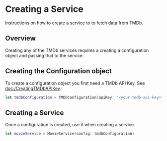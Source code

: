 # Creating a Service

Instructions on how to create a service to to fetch data from TMDb. 

## Overview

Creating any of the TMDb services requires a creating a configuration object and passing that to the service.

## Creating the Configuration object

To create a configuration object you first need a TMDb API Key. See <doc:/CreatingTMDbAPIKey>.

```swift
let tmdbConfiguration = TMDbConfiguration(apiKey: "<your-tmdb-api-key>")
```

## Creating a Service

Once a configuration is created, use it when creating a service.

```swift
let movieService = MovieService(config: tmdbConfiguration)
```
